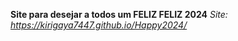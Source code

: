 **Site para desejar a todos um FELIZ FELIZ 2024**
*Site: https://kirigaya7447.github.io/Happy2024/*
